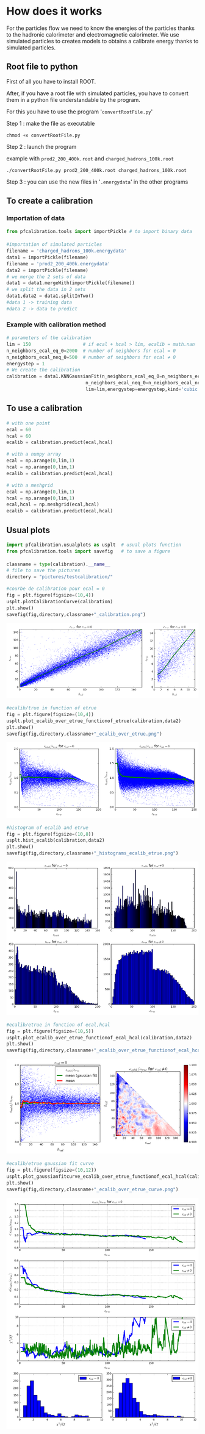 # How does it works
For the particles flow we need to know the energies of the particles thanks to the hadronic calorimeter and electromagnetic calorimeter.
We use simulated particles to creates models to obtains a calibrate energy thanks to simulated particles.

## Root file to python
First of all you have to install ROOT.

After, if you have a root file with simulated particles, you have to convert them in a python file understandable by the program.

For this you have to use the program '`convertRootFile.py`'

Step 1 : make the file as executable

```shell
chmod +x convertRootFile.py
```

Step 2 : launch the program

example with `prod2_200_400k.root` and `charged_hadrons_100k.root`

```shell
./convertRootFile.py prod2_200_400k.root charged_hadrons_100k.root
```

Step 3 : you can use the new files in '`.energydata`' in the other programs

## To create a calibration
### Importation of data
```python
from pfcalibration.tools import importPickle # to import binary data

#importation of simulated particles
filename = 'charged_hadrons_100k.energydata'
data1 = importPickle(filename)
filename = 'prod2_200_400k.energydata'
data2 = importPickle(filename)
# we merge the 2 sets of data
data1 = data1.mergeWith(importPickle(filename))
# we split the data in 2 sets
data1,data2 = data1.splitInTwo()
#data 1 -> training data
#data 2 -> data to predict
```

### Example with calibration method
```python
# parameters of the calibration
lim = 150                   # if ecal + hcal > lim, ecalib = math.nan
n_neighbors_ecal_eq_0=2000  # number of neighbors for ecal = 0
n_neighbors_ecal_neq_0=500  # number of neighbors for ecal ≠ 0
energystep = 1
# We create the calibration
calibration = data1.KNNGaussianFit(n_neighbors_ecal_eq_0=n_neighbors_ecal_eq_0,
                             n_neighbors_ecal_neq_0=n_neighbors_ecal_neq_0,
                             lim=lim,energystep=energystep,kind='cubic')
```

## To use a calibration
```python
# with one point
ecal = 60
hcal = 60
ecalib = calibration.predict(ecal,hcal)
```

```python
# with a numpy array
ecal = np.arange(0,lim,1)
hcal = np.arange(0,lim,1)
ecalib = calibration.predict(ecal,hcal)
```

```python
# with a meshgrid
ecal = np.arange(0,lim,1)
hcal = np.arange(0,lim,1)
ecal,hcal = np.meshgrid(ecal,hcal)
ecalib = calibration.predict(ecal,hcal)
```

## Usual plots
```python
import pfcalibration.usualplots as usplt  # usual plots function 
from pfcalibration.tools import savefig   # to save a figure

classname = type(calibration).__name__
# file to save the pictures
directory = "pictures/testcalibration/"
```

```python
#courbe de calibration pour ecal = 0
fig = plt.figure(figsize=(10,4))
usplt.plotCalibrationCurve(calibration)
plt.show()
savefig(fig,directory,classname+"_calibration.png")
```
![optional caption text](img_index/KNNGaussianFit_calibration.png)


```python
#ecalib/true in function of etrue
fig = plt.figure(figsize=(10,4))
usplt.plot_ecalib_over_etrue_functionof_etrue(calibration,data2)
plt.show()
savefig(fig,directory,classname+"_ecalib_over_etrue.png")
```
![optional caption text](img_index/KNNGaussianFit_ecalib_over_etrue.png)


```python
#histogram of ecalib and etrue
fig = plt.figure(figsize=(10,8))
usplt.hist_ecalib(calibration,data2)
plt.show()
savefig(fig,directory,classname+"_histograms_ecalib_etrue.png")
```
![optional caption text](img_index/KNNGaussianFit_histograms_ecalib_etrue.png)


```python
#ecalib/etrue in function of ecal,hcal
fig = plt.figure(figsize=(10,5))
usplt.plot_ecalib_over_etrue_functionof_ecal_hcal(calibration,data2)
plt.show()
savefig(fig,directory,classname+"_ecalib_over_etrue_functionof_ecal_hcal.png")
```
![optional caption text](img_index/KNNGaussianFit_ecalib_over_etrue_functionof_ecal_hcal.png)


```python
#ecalib/etrue gaussian fit curve
fig = plt.figure(figsize=(10,12))
usplt.plot_gaussianfitcurve_ecalib_over_etrue_functionof_ecal_hcal(calibration,data2)
plt.show()
savefig(fig,directory,classname+"_ecalib_over_etrue_curve.png")
```
![optional caption text](img_index/KNNGaussianFit_ecalib_over_etrue_curve.png)